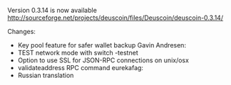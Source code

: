 Version 0.3.14 is now available
http://sourceforge.net/projects/deuscoin/files/Deuscoin/deuscoin-0.3.14/

Changes:
* Key pool feature for safer wallet backup
Gavin Andresen:
* TEST network mode with switch -testnet
* Option to use SSL for JSON-RPC connections on unix/osx
* validateaddress RPC command
eurekafag:
* Russian translation
